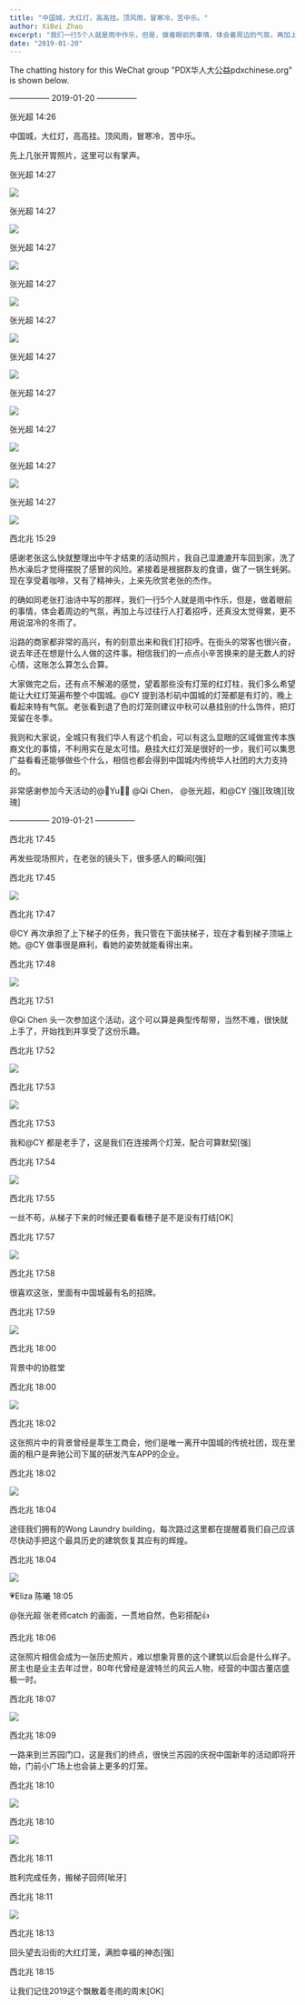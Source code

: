 ```yaml
---
title: "中国城，大红灯，高高挂。顶风雨，冒寒冷，苦中乐。"
author: XiBei Zhao
excerpt: "我们一行5个人就是雨中作乐，但是，做着眼前的事情，体会着周边的气氛，再加上与过往行人打着招呼，还真没太觉得累，更不用说湿冷的冬雨了。全城只有我们华人有这个机会，可以有这么显眼的区域做宣传本族裔文化的事情，不利用实在是太可惜。悬挂大红灯笼是很好的一步，我们可以集思广益看看还能够做些个什么，相信也都会得到中国城内传统华人社团的大力支持的。"
date: "2019-01-20"
---
```


The chatting history for this WeChat group "PDX华人大公益pdxchinese.org" is shown below.

—————  2019-01-20  —————

张光超  14:26

中国城，大红灯，高高挂。顶风雨，冒寒冷，苦中乐。

先上几张开胃照片，这里可以有掌声。

张光超  14:27

![](https://res.cloudinary.com/dhngj18do/image/upload/f_auto,q_auto/v1/images/20cbcff10ee24e2edfdb3f32c5826778)

张光超  14:27

![](https://res.cloudinary.com/dhngj18do/image/upload/f_auto,q_auto/v1/images/6d8945fc35db4d56602442c42a75ed54)

张光超  14:27

![](https://res.cloudinary.com/dhngj18do/image/upload/f_auto,q_auto/v1/images/1aef483ef391223cc8cf6b102064b4ad)

张光超  14:27

![](https://res.cloudinary.com/dhngj18do/image/upload/f_auto,q_auto/v1/images/45ac07577ddc6bda37cda2390d111b46)

张光超  14:27

![](https://res.cloudinary.com/dhngj18do/image/upload/f_auto,q_auto/v1/images/b0b1cb002eebd1567d99e252b1ebc610)

张光超  14:27

![](https://res.cloudinary.com/dhngj18do/image/upload/f_auto,q_auto/v1/images/8a53c57fff0c8f8e2b788b6b207e53dc)

张光超  14:27

![](https://res.cloudinary.com/dhngj18do/image/upload/f_auto,q_auto/v1/images/6db19159e0e1e060cd601ac9e2a74975)

张光超  14:27

![](https://res.cloudinary.com/dhngj18do/image/upload/f_auto,q_auto/v1/images/0086ce1e767549985b4d6632c59266cd)

张光超  14:27

![](https://res.cloudinary.com/dhngj18do/image/upload/f_auto,q_auto/v1/images/133fd5e3dabbe762a4609895d83ee3c7.jpg)

张光超  14:27

![](https://res.cloudinary.com/dhngj18do/image/upload/f_auto,q_auto/v1/images/e54765fbcc6bc33e9c632d11b7a1fd2e)

西北兆  15:29

感谢老张这么快就整理出中午才结束的活动照片，我自己湿漉漉开车回到家，洗了热水澡后才觉得摆脱了感冒的风险。紧接着是根据群友的食谱，做了一锅生蚝粥。现在享受着咖啡，又有了精神头，上来先欣赏老张的杰作。

的确如同老张打油诗中写的那样，我们一行5个人就是雨中作乐，但是，做着眼前的事情，体会着周边的气氛，再加上与过往行人打着招呼，还真没太觉得累，更不用说湿冷的冬雨了。

沿路的商家都非常的高兴，有的刻意出来和我们打招呼。在街头的常客也很兴奋，说去年还在想是什么人做的这件事。相信我们的一点点小辛苦换来的是无数人的好心情，这账怎么算怎么合算。

大家做完之后，还有点不解渴的感觉，望着那些没有灯笼的红灯柱，我们多么希望能让大红灯笼遍布整个中国城。@CY 提到洛杉矶中国城的灯笼都是有灯的，晚上看起来特有气氛。老张看到退了色的灯笼则建议中秋可以悬挂别的什么饰件，把灯笼留在冬季。

我则和大家说，全城只有我们华人有这个机会，可以有这么显眼的区域做宣传本族裔文化的事情，不利用实在是太可惜。悬挂大红灯笼是很好的一步，我们可以集思广益看看还能够做些个什么，相信也都会得到中国城内传统华人社团的大力支持的。

非常感谢参加今天活动的@Yu， @Qi Chen， @张光超，和@CY [强][玫瑰][玫瑰]


—————  2019-01-21  —————


西北兆  17:45

再发些现场照片，在老张的镜头下，很多感人的瞬间[强]

西北兆  17:45

![](https://res.cloudinary.com/dhngj18do/image/upload/f_auto,q_auto/v1/images/e42ee2bebc5b8200ceff87005fe2c8bd)

西北兆  17:47

@CY 再次承担了上下梯子的任务，我只管在下面扶梯子，现在才看到梯子顶端上她。@CY 做事很是麻利，看她的姿势就能看得出来。

西北兆  17:48

![](https://res.cloudinary.com/dhngj18do/image/upload/f_auto,q_auto/v1/images/715c6887ab00cbef7eec66c82b1d607f)

西北兆  17:51

@Qi Chen 头一次参加这个活动，这个可以算是典型传帮带，当然不难，很快就上手了，开始找到并享受了这份乐趣。

西北兆  17:52

![](https://res.cloudinary.com/dhngj18do/image/upload/f_auto,q_auto/v1/images/b2e1f6baa808179b1aa42efce815e477)

西北兆  17:53

![](https://res.cloudinary.com/dhngj18do/image/upload/f_auto,q_auto/v1/images/1322be4f54a57cf180f172c0f4a6969d)

西北兆  17:53

我和@CY 都是老手了，这是我们在连接两个灯笼，配合可算默契[强]

西北兆  17:54

![](https://res.cloudinary.com/dhngj18do/image/upload/f_auto,q_auto/v1/images/7686ddbbbf93e476a1e873a4fcd917d2)

西北兆  17:55

一丝不苟，从梯子下来的时候还要看看穗子是不是没有打结[OK]

西北兆  17:57

![](https://res.cloudinary.com/dhngj18do/image/upload/f_auto,q_auto/v1/images/6b82f5b0faf5734a3d914fcaf2036443)

西北兆  17:58

很喜欢这张，里面有中国城最有名的招牌。

西北兆  17:59

![](https://res.cloudinary.com/dhngj18do/image/upload/f_auto,q_auto/v1/images/3596decf519149ec039e1bbf0fb89531)

西北兆  18:00

背景中的协胜堂

西北兆  18:00

![](https://res.cloudinary.com/dhngj18do/image/upload/f_auto,q_auto/v1/images/0d89ecb72a36526b4c49962738475946)

西北兆  18:02

这张照片中的背景曾经是萃生工商会，他们是唯一离开中国城的传统社团，现在里面的租户是奔驰公司下属的研发汽车APP的企业。

西北兆  18:02

![](https://res.cloudinary.com/dhngj18do/image/upload/f_auto,q_auto/v1/images/c4659c3fa1bf1a8819b5b29a5341fda0)

西北兆  18:04

途径我们拥有的Wong Laundry building，每次路过这里都在提醒着我们自己应该尽快动手把这个最具历史的建筑恢复其应有的辉煌。

西北兆  18:04

![](https://res.cloudinary.com/dhngj18do/image/upload/f_auto,q_auto/v1/images/fed96a68f299c4dcda288366d3bc3034)

💗Eliza 陈曦  18:05

@张光超  张老师catch 的画面，一贯地自然，色彩搭配👍

西北兆  18:06

这张照片相信会成为一张历史照片，难以想象背景的这个建筑以后会是什么样子。房主也是业主去年过世，80年代曾经是波特兰的风云人物，经营的中国古董店盛极一时。

西北兆  18:07

![](https://res.cloudinary.com/dhngj18do/image/upload/f_auto,q_auto/v1/images/a1e290a1e571b60ce2debc1da839f84d)

西北兆  18:09

一路来到兰苏园门口，这是我们的终点，很快兰苏园的庆祝中国新年的活动即将开始，门前小广场上也会装上更多的灯笼。

西北兆  18:10

![](https://res.cloudinary.com/dhngj18do/image/upload/f_auto,q_auto/v1/images/bba6166512ee4442134bab01aa5fed54)

西北兆  18:10

![](https://res.cloudinary.com/dhngj18do/image/upload/f_auto,q_auto/v1/images/7429fe192f04df5d18e5d8b95a4215f7)

西北兆  18:11

胜利完成任务，搬梯子回师[呲牙]

西北兆  18:11

![](https://res.cloudinary.com/dhngj18do/image/upload/f_auto,q_auto/v1/images/fd82e28026ddea6b00877a7a70999a70)

西北兆  18:13

回头望去沿街的大红灯笼，满脸幸福的神态[强]

西北兆  18:15

让我们记住2019这个飘散着冬雨的周末[OK]
